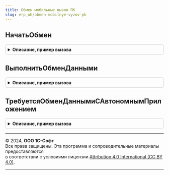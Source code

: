 ```yaml
---
title: Обмен мобильные вызов ПК
slug: erp_uh/obmen-mobilnye-vyzov-pk
---
```



## НачатьОбмен
<details style="margin: 1em 0; padding: 0.5em; border: 1px solid #ccc; border-radius: 6px;">

<summary style="font-weight: bold; cursor: pointer;">Описание, пример вызова</summary>

```bsl

Функция НачатьОбмен(КодУзла, НаименованиеМобильногоКомпьютера, НомерОтправленного, НомерПринятого) Экспорт
```

Пример вызова
```bsl
Результат = ОбменМобильныеВызовПК.НачатьОбмен(КодУзла, НаименованиеМобильногоКомпьютера, НомерОтправленного, НомерПринятого) 
```
</details>

## ВыполнитьОбменДанными
<details style="margin: 1em 0; padding: 0.5em; border: 1px solid #ccc; border-radius: 6px;">

<summary style="font-weight: bold; cursor: pointer;">Описание, пример вызова</summary>

```bsl

// Операция обмена данными
// получает пакет изменений предназначенных для данного узла
// записывает пакет изменений принятых от данного узла
//
// Параметры:
//  КодУзла - Строка - код узла, с которым идет обмен
//  ДанныеМобильногоПриложения - ХранилищеЗначения - хранилище в которое помещен пакет обмена
//
// Возвращаемое значение:
//  ХранилищеЗначения
//
Функция ВыполнитьОбменДанными(КодУзла, ДанныеМобильногоПриложения) Экспорт
```

Пример вызова
```bsl
Результат = ОбменМобильныеВызовПК.ВыполнитьОбменДанными(КодУзла, ДанныеМобильногоПриложения) 
```
</details>

## ТребуетсяОбменДаннымиСАвтономнымПриложением
<details style="margin: 1em 0; padding: 0.5em; border: 1px solid #ccc; border-radius: 6px;">

<summary style="font-weight: bold; cursor: pointer;">Описание, пример вызова</summary>

```bsl

Функция ТребуетсяОбменДаннымиСАвтономнымПриложением() Экспорт
```

Пример вызова
```bsl
Результат = ОбменМобильныеВызовПК.ТребуетсяОбменДаннымиСАвтономнымПриложением() 
```
</details>

---

© 2024, **ООО 1С-Софт**  
Все права защищены. Эта программа и сопроводительные материалы предоставляются  
в соответствии с условиями лицензии [Attribution 4.0 International (CC BY 4.0)](https://creativecommons.org/licenses/by/4.0/legalcode).

---
